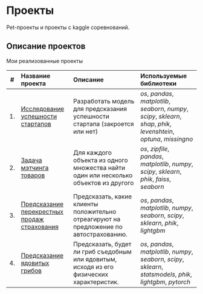 # Проекты

Pet-проекты и проекты с kaggle соревнований.

## Описание проектов

Мои реализованные проекты

| #    | Название проекта | Описание | Используемые библиотеки | 
| ---- | :---------------------- | :---------------------- | :---------------------- |
| 1.   | [Исследование успешности стартапов](startup_project) | Разработать модель для предсказания успешности стартапа (закроется или нет) | *os*, *pandas*, *matplotlib*, *seaborn*, *numpy*, *scipy*, *sklearn*, *shap*, *phik*, *levenshtein*, *optuna*, *missingno* |
| 2.   | [Задача мэтчинга товаров](match_project) | Для каждого объекта из одного множества найти один или несколько объектов из другого| *os*, *zipfile*, *pandas*, *matplotlib*, *numpy*, *scipy*, *sklearn*, *phik*, *faiss*, *seaborn* |
| 3.   | [Предсказание перекрестных продаж страхования](insurance_project) | Предсказать, какие клиенты положительно отреагируют на предложение по автострахованию.| *os*, *pandas*, *matplotlib*, *numpy*, *seaborn*, *scipy*, *sklearn*, *phik*, *lightgbm* |
| 4.   | [Предсказание ядовитых грибов](mushrooms_project) | Предсказать, будет ли гриб съедобным или ядовитым, исходя из его физических характеристик.| *os*, *pandas*, *matplotlib*, *numpy*, *seaborn*, *scipy*, *sklearn*, *statsmodels*, *phik*, *lightgbm*, *pytorch* |